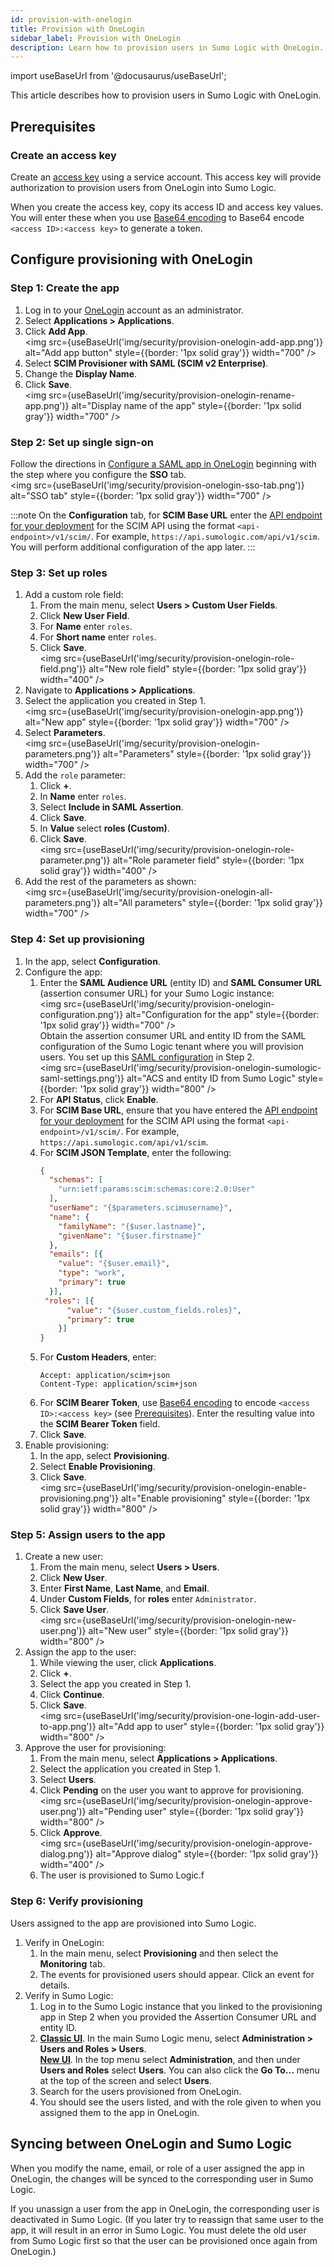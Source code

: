 ```yaml
---
id: provision-with-onelogin 
title: Provision with OneLogin
sidebar_label: Provision with OneLogin
description: Learn how to provision users in Sumo Logic with OneLogin. 
---
```


import useBaseUrl from '@docusaurus/useBaseUrl';

This article describes how to provision users in Sumo Logic with OneLogin.

## Prerequisites

### Create an access key

Create an [access key](/docs/manage/security/access-keys/) using a service account. This access key will provide authorization to provision users from OneLogin into Sumo Logic.

When you create the access key, copy its access ID and access key values. You will enter these when you use [Base64 encoding](https://www.base64encode.org/) to Base64 encode `<access ID>:<access key>` to generate a token.

## Configure provisioning with OneLogin

### Step 1: Create the app

1. Log in to your [OneLogin](https://www.onelogin.com/) account as an administrator.
1. Select **Applications > Applications**.
1. Click **Add App**.<br/><img src={useBaseUrl('img/security/provision-onelogin-add-app.png')} alt="Add app button" style={{border: '1px solid gray'}} width="700" />
1. Select **SCIM Provisioner with SAML (SCIM v2 Enterprise)**.
1. Change the **Display Name**.
1. Click **Save**.<br/><img src={useBaseUrl('img/security/provision-onelogin-rename-app.png')} alt="Display name of the app" style={{border: '1px solid gray'}} width="700" />

### Step 2: Set up single sign-on

Follow the directions in [Configure a SAML app in OneLogin](/docs/manage/security/saml/integrate-onelogin/#configure-a-saml-app-in-onelogin) beginning with the step where you configure the **SSO** tab.<br/><img src={useBaseUrl('img/security/provision-onelogin-sso-tab.png')} alt="SSO tab" style={{border: '1px solid gray'}} width="700" />

:::note
On the **Configuration** tab, for **SCIM Base URL** enter the [API endpoint for your deployment](/docs/api/getting-started/#sumo-logic-endpoints-by-deployment-and-firewall-security) for the SCIM API using the format `<api-endpoint>/v1/scim/`. For example, `https://api.sumologic.com/api/v1/scim`. You will perform additional configuration of the app later.
:::

### Step 3: Set up roles

1. Add a custom role field:
   1. From the main menu, select **Users > Custom User Fields**.
   1. Click **New User Field**.
   1. For **Name** enter `roles`.
   1. For **Short name** enter `roles`.
   1. Click **Save**.<br/><img src={useBaseUrl('img/security/provision-onelogin-role-field.png')} alt="New role field" style={{border: '1px solid gray'}} width="400" />
1. Navigate to **Applications > Applications**.
1. Select the application you created in Step 1.<br/><img src={useBaseUrl('img/security/provision-onelogin-app.png')} alt="New app" style={{border: '1px solid gray'}} width="700" />
1. Select **Parameters**.<br/><img src={useBaseUrl('img/security/provision-onelogin-parameters.png')} alt="Parameters" style={{border: '1px solid gray'}} width="700" />
1. Add the `role` parameter:
   1. Click **+**.
   1. In **Name** enter `roles`.
   1. Select **Include in SAML Assertion**.
   1. Click **Save**.
   1. In **Value** select **roles (Custom)**.
   1. Click **Save**.<br/><img src={useBaseUrl('img/security/provision-onelogin-role-parameter.png')} alt="Role parameter field" style={{border: '1px solid gray'}} width="400" />
1. Add the rest of the parameters as shown:<br/><img src={useBaseUrl('img/security/provision-onelogin-all-parameters.png')} alt="All parameters" style={{border: '1px solid gray'}} width="700" />

### Step 4: Set up provisioning

1. In the app, select **Configuration**.
1. Configure the app:
   1. Enter the **SAML Audience URL** (entity ID) and **SAML Consumer URL** (assertion consumer URL) for your Sumo Logic instance:<br/><img src={useBaseUrl('img/security/provision-onelogin-configuration.png')} alt="Configuration for the app" style={{border: '1px solid gray'}} width="700" /><br/>Obtain the assertion consumer URL and entity ID from the SAML configuration of the Sumo Logic tenant where you will provision users. You set up this [SAML configuration](/docs/manage/security/saml/integrate-onelogin/#configure-saml-in-sumo) in Step 2.<br/><img src={useBaseUrl('img/security/provision-onelogin-sumologic-saml-settings.png')} alt="ACS and entity ID from Sumo Logic" style={{border: '1px solid gray'}} width="800" />
   1. For **API Status**, click **Enable**.
   1. For **SCIM Base URL**, ensure that you have entered the [API endpoint for your deployment](/docs/api/getting-started/#sumo-logic-endpoints-by-deployment-and-firewall-security) for the SCIM API using the format `<api-endpoint>/v1/scim/`. For example, `https://api.sumologic.com/api/v1/scim`.
   1. For **SCIM JSON Template**, enter the following:
      ```json
      {
        "schemas": [
          "urn:ietf:params:scim:schemas:core:2.0:User"
        ],
        "userName": "{$parameters.scimusername}",
        "name": {
          "familyName": "{$user.lastname}",
          "givenName": "{$user.firstname}"
        },
        "emails": [{
          "value": "{$user.email}",
          "type": "work",
          "primary": true
        }],
       "roles": [{
            "value": "{$user.custom_fields.roles}",
            "primary": true
          }]
      }
      ```
   1. For **Custom Headers**, enter:
      ```
      Accept: application/scim+json
      Content-Type: application/scim+json
      ```
   1. For **SCIM Bearer Token**, use [Base64 encoding](https://www.base64encode.org/) to encode `<access ID>:<access key>` (see [Prerequisites](#prerequisites)). Enter the resulting value into the **SCIM Bearer Token** field.
   1. Click **Save**. 
1. Enable provisioning:
   1. In the app, select **Provisioning**.
   1. Select **Enable Provisioning**.
   1. Click **Save**.<br/><img src={useBaseUrl('img/security/provision-onelogin-enable-provisioning.png')} alt="Enable provisioning" style={{border: '1px solid gray'}} width="800" />

### Step 5: Assign users to the app

1. Create a new user:
   1. From the main menu, select **Users > Users**.
   1. Click **New User**.
   1. Enter **First Name**, **Last Name**, and **Email**.
   1. Under **Custom Fields**, for **roles** enter `Administrator`.
   1. Click **Save User**.<br/><img src={useBaseUrl('img/security/provision-onelogin-new-user.png')} alt="New user" style={{border: '1px solid gray'}} width="800" />
1. Assign the app to the user:
   1. While viewing the user, click **Applications**. 
   1. Click **+**.
   1. Select the app you created in Step 1.
   1. Click **Continue**.
   1. Click **Save**.<br/><img src={useBaseUrl('img/security/provision-one-login-add-user-to-app.png')} alt="Add app to user" style={{border: '1px solid gray'}} width="800" />
1. Approve the user for provisioning:
   1. From the main menu, select **Applications > Applications**.
   1. Select the application you created in Step 1.
   1. Select **Users**.
   1. Click **Pending** on the user you want to approve for provisioning.<br/><img src={useBaseUrl('img/security/provision-onelogin-approve-user.png')} alt="Pending user" style={{border: '1px solid gray'}} width="800" />
   1. Click **Approve**.<br/><img src={useBaseUrl('img/security/provision-onelogin-approve-dialog.png')} alt="Approve dialog" style={{border: '1px solid gray'}} width="400" />
   1. The user is provisioned to Sumo Logic.f

### Step 6: Verify provisioning

Users assigned to the app are provisioned into Sumo Logic. 

1. Verify in OneLogin:
   1. In the main menu, select **Provisioning** and then select the **Monitoring** tab.
   1. The events for provisioned users should appear. Click an event for details.
1. Verify in Sumo Logic:
   1. Log in to the Sumo Logic instance that you linked to the provisioning app in Step 2 when you provided the Assertion Consumer URL and entity ID.
   1. [**Classic UI**](/docs/get-started/sumo-logic-ui-classic). In the main Sumo Logic menu, select **Administration > Users and Roles > Users**. <br/>[**New UI**](/docs/get-started/sumo-logic-ui). In the top menu select **Administration**, and then under **Users and Roles** select **Users**. You can also click the **Go To...** menu at the top of the screen and select **Users**. 
   1. Search for the users provisioned from OneLogin. 
   1. You should see the users listed, and with the role given to when you assigned them to the app in OneLogin.

## Syncing between OneLogin and Sumo Logic

When you modify the name, email, or role of a user assigned the app in OneLogin, the changes will be synced to the corresponding user in Sumo Logic.

If you unassign a user from the app in OneLogin, the corresponding user is deactivated in Sumo Logic. (If you later try to reassign that same user to the app, it will result in an error in Sumo Logic. You must delete the old user from Sumo Logic first so that the user can be provisioned once again from OneLogin.)